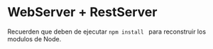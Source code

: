 # WebServer + RestServer



Recuerden que deben de ejecutar ``` npm install  ``` para reconstruir los modulos de Node.



